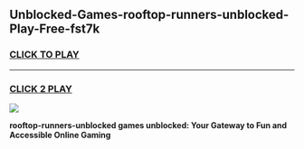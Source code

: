 
## Unblocked-Games-rooftop-runners-unblocked-Play-Free-fst7k
<h3>
<a href="https://premium76.site?title=rooftop-runners-unblocked&ref=12A">CLICK TO PLAY</a></h3>
<hr>

<h3>
<a href="https://premium76.site?title=rooftop-runners-unblocked&ref=12A">CLICK 2 PLAY</a>
  
</h3>

<a href="https://premium76.site?title=rooftop-runners-unblocked&ref=12A"><img src="https://clearcache.store/games.png"></a>


**rooftop-runners-unblocked games unblocked: Your Gateway to Fun and Accessible Online Gaming**
